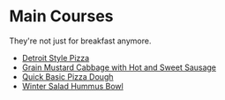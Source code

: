 # Main Courses

They're not just for breakfast anymore.

- [Detroit Style Pizza](./detroit-style-pizza.md)
- [Grain Mustard Cabbage with Hot and Sweet Sausage](./grain-mustard-cabbage.md)
- [Quick Basic Pizza Dough](./quick-basic-pizza-dough.md)
- [Winter Salad Hummus Bowl](./winter-salad-hummus-bowl.md)
